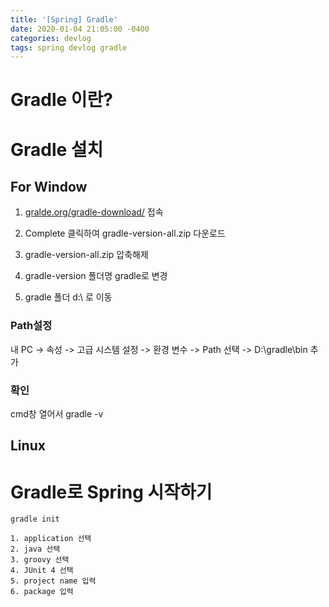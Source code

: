 ```yaml
---
title: '[Spring] Gradle'
date: 2020-01-04 21:05:00 -0400
categories: devlog
tags: spring devlog gradle
---
```


# Gradle 이란?

# Gradle 설치

## For Window

1. [gralde.org/gradle-download/](https://gradle.org/gradle-download/) 접속

2. Complete 클릭하여 gradle-version-all.zip 다운로드

3. gradle-version-all.zip 압축해제
4. gradle-version 폴더명 gradle로 변경
5. gradle 폴더 d:\ 로 이동

### Path설정

내 PC -> 속성 -> 고급 시스템 설정 -> 환경 변수 -> Path 선택 -> D:\gradle\bin 추가

### 확인

cmd창 열어서 gradle -v

## Linux

# Gradle로 Spring 시작하기

```
gradle init

1. application 선택
2. java 선택
3. groovy 선택
4. JUnit 4 선택
5. project name 입력
6. package 입력
```
